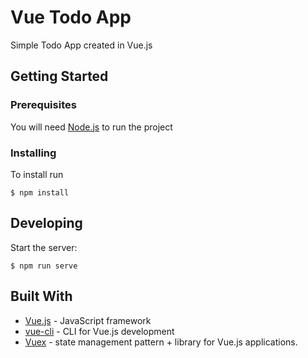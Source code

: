 # Vue Todo App

Simple Todo App created in Vue.js

## Getting Started

### Prerequisites

You will need [Node.js](https://nodejs.org/) to run the project

### Installing

To install run

```
$ npm install
```

## Developing

Start the server:

```
$ npm run serve
```

## Built With

* [Vue.js](https://vuejs.org/) - JavaScript framework
* [vue-cli](https://github.com/vuejs/vue-cli) - CLI for Vue.js development
* [Vuex](https://vuex.vuejs.org/) - state management pattern + library for Vue.js applications.